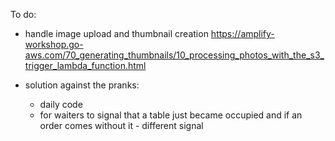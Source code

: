 To do:

<!-- - public access to the order creation
  https://docs.amplify.aws/cli/graphql-transformer/directives#public-authorization
  https://github.com/aws-amplify/amplify-cli/pull/446
  https://github.com/dabit3/appsync-auth-and-unauth
  https://aws.amazon.com/blogs/mobile/graphql-security-appsync-amplify/ -->

<!-- * menu translations -->

- handle image upload and thumbnail creation
  https://amplify-workshop.go-aws.com/70_generating_thumbnails/10_processing_photos_with_the_s3_trigger_lambda_function.html

- solution against the pranks:
  - daily code
  - for waiters to signal that a table just became occupied and if an order comes without it - different signal
